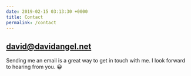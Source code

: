 ```yaml
---
date: 2019-02-15 03:13:30 +0000
title: Contact
permalink: /contact
---
```


## <ClickToSelect>david@davidangel.net</ClickToSelect>

Sending me an email is a great way to get in touch with me. I look forward to hearing from you. 😀

